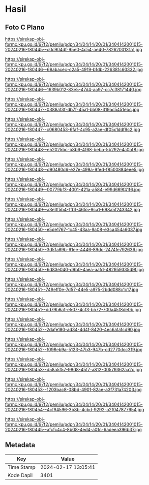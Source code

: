 # Hasil

## Foto C Plano

https://sirekap-obj-formc.kpu.go.id/97f2/pemilu/pdpr/34/04/14/20/01/3404142001015-20240216-180445--c0c904df-95e0-4c54-ae40-7826200131a1.jpg

https://sirekap-obj-formc.kpu.go.id/97f2/pemilu/pdpr/34/04/14/20/01/3404142001015-20240216-180446--69abacec-c2a5-4919-b1db-226381c60332.jpg

https://sirekap-obj-formc.kpu.go.id/97f2/pemilu/pdpr/34/04/14/20/01/3404142001015-20240216-180446--1639b012-83e5-47d4-aa97-cc7c38171440.jpg

https://sirekap-obj-formc.kpu.go.id/97f2/pemilu/pdpr/34/04/14/20/01/3404142001015-20240216-180447--0388a13f-db7f-45a1-bb08-319ac5451ebc.jpg

https://sirekap-obj-formc.kpu.go.id/97f2/pemilu/pdpr/34/04/14/20/01/3404142001015-20240216-180447--c0680453-6faf-4c95-a2ae-df05c1ddf9c2.jpg

https://sirekap-obj-formc.kpu.go.id/97f2/pemilu/pdpr/34/04/14/20/01/3404142001015-20240216-180448--e52025bc-b8b6-4f68-beba-5b292e4a0af8.jpg

https://sirekap-obj-formc.kpu.go.id/97f2/pemilu/pdpr/34/04/14/20/01/3404142001015-20240216-180448--d90480d6-e27e-499a-9fed-f8500884eee5.jpg

https://sirekap-obj-formc.kpu.go.id/97f2/pemilu/pdpr/34/04/14/20/01/3404142001015-20240216-180449--00779bf3-4001-421a-a584-e99d669f41f6.jpg

https://sirekap-obj-formc.kpu.go.id/97f2/pemilu/pdpr/34/04/14/20/01/3404142001015-20240216-180449--a3e3f5b4-1fb1-4655-9ca1-698a5f243342.jpg

https://sirekap-obj-formc.kpu.go.id/97f2/pemilu/pdpr/34/04/14/20/01/3404142001015-20240216-180450--e5de1767-1c45-43aa-9a08-e3ca454a6037.jpg

https://sirekap-obj-formc.kpu.go.id/97f2/pemilu/pdpr/34/04/14/20/01/3404142001015-20240216-180450--3d51a89b-61ee-4446-89dc-2474fe792636.jpg

https://sirekap-obj-formc.kpu.go.id/97f2/pemilu/pdpr/34/04/14/20/01/3404142001015-20240216-180450--6d83e040-d9b0-4aea-aafd-482959335d9f.jpg

https://sirekap-obj-formc.kpu.go.id/97f2/pemilu/pdpr/34/04/14/20/01/3404142001015-20240216-180451--749eff0e-7d57-44e5-a975-2bdd088c1c17.jpg

https://sirekap-obj-formc.kpu.go.id/97f2/pemilu/pdpr/34/04/14/20/01/3404142001015-20240216-180451--dd79b6a1-e507-4cf3-b572-700a45f8de0b.jpg

https://sirekap-obj-formc.kpu.go.id/97f2/pemilu/pdpr/34/04/14/20/01/3404142001015-20240216-180452--2dafe180-ad34-4d4f-8420-4ec6a1a1cd90.jpg

https://sirekap-obj-formc.kpu.go.id/97f2/pemilu/pdpr/34/04/14/20/01/3404142001015-20240216-180452--f098eb9a-5123-47b3-947b-cd2770dcc319.jpg

https://sirekap-obj-formc.kpu.go.id/97f2/pemilu/pdpr/34/04/14/20/01/3404142001015-20240216-180453--d58a5f57-98d8-45f7-a812-00579362aa2c.jpg

https://sirekap-obj-formc.kpu.go.id/97f2/pemilu/pdpr/34/04/14/20/01/3404142001015-20240216-180453--1203bac8-08bd-4901-82ae-a3f731a74203.jpg

https://sirekap-obj-formc.kpu.go.id/97f2/pemilu/pdpr/34/04/14/20/01/3404142001015-20240216-180454--4cf94596-3b8b-4cbd-9292-a2f047877654.jpg

https://sirekap-obj-formc.kpu.go.id/97f2/pemilu/pdpr/34/04/14/20/01/3404142001015-20240216-180445--afcfc4c4-8b08-4ed4-a01c-6adeea396b37.jpg


## Metadata

| Key        | Value               |
| ---------- | ------------------- |
| Time Stamp | 2024-02-17 13:05:41 |
| Kode Dapil | 3401                |



